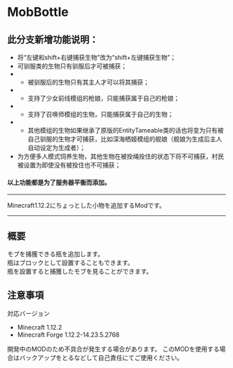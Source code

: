 MobBottle
===

## 此分支新增功能说明：  
- 将“左键和shift+右键捕获生物”改为“shift+左键捕获生物”；  
- 可驯服类的生物只有驯服后才可被捕获；  
- - 被驯服后的生物只有其主人才可以将其捕获；  
- - 支持了少女前线模组的枪娘，只能捕获属于自己的枪娘；  
- - 支持了召唤师模组的生物，只能捕获属于自己的生物；  
- - 其他模组的生物如果继承了原版的EntityTameable类的话也将变为只有被自己驯服的生物才可捕获，比如深海栖姬模组的舰娘（舰娘为生成后主人自动设定为生成者）；  
- 为方便多人模式饲养生物，其他生物在被拴绳拴住的状态下将不可捕获，村民被设置为即使没有被拴住也不可捕获；  
#### 以上功能都是为了服务器平衡而添加。  

---

Minecraft1.12.2にちょっとした小物を追加するModです。

---

## 概要
モブを捕獲できる瓶を追加します。  
瓶はブロックとして設置することもできます。  
瓶を設置すると捕獲したモブを見ることができます。

## 注意事項
対応バージョン
- Minecraft 1.12.2
- Minecraft Forge 1.12.2-14.23.5.2768
  
開発中のMODのため不具合が発生する場合があります。
このMODを使用する場合はバックアップをとるなどして自己責任にてご使用ください。
